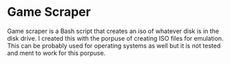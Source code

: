 # Game Scraper

Game scraper is a Bash script that creates an iso of whatever disk is in the disk drive.
I created this with the porpuse of creating ISO files for emulation.
This can be probably used for operating systems as well but it is not tested and ment to work for 
this porpuse.
